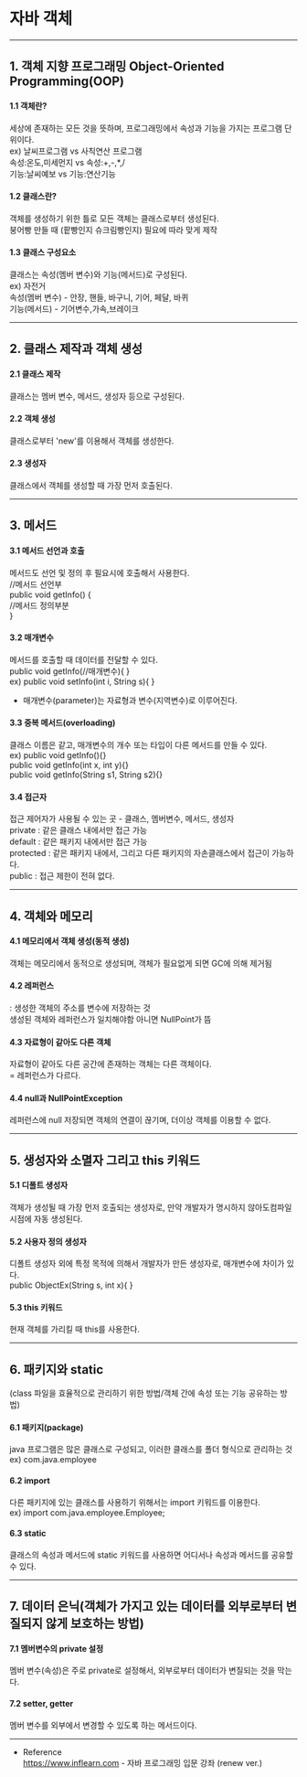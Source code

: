 # 자바 객체

---

## 1. 객체 지향 프로그래밍 Object-Oriented Programming(OOP)
#### 1.1 객체란?
세상에 존재하는 모든 것을 뜻하며, 프로그래밍에서 속성과 기능을 가지는 프로그램 단위이다.  
ex) 날씨프로그램	vs		사칙연산 프로그램  
속성:온도,미세먼지		vs	속성:+,-,*,/  
기능:날씨예보			vs	기능:연산기능  

#### 1.2 클래스란?
객체를 생성하기 위한 틀로 모든 객체는 클래스로부터 생성된다.  
붕어빵 만들 때 (팥빵인지 슈크림빵인지) 필요에 따라 맞게 제작  

#### 1.3 클래스 구성요소
클래스는 속성(멤버 변수)와 기능(메서드)로 구성된다.  
ex) 자전거  
속성(멤버 변수) - 안장, 핸들, 바구니, 기어, 페달, 바퀴  
기능(메서드) - 기어변수,가속,브레이크  

---

## 2. 클래스 제작과 객체 생성
#### 2.1 클래스 제작
클래스는 멤버 변수, 메서드, 생성자 등으로 구성된다.  

#### 2.2 객체 생성
클래스로부터 'new'를 이용해서 객체를 생성한다.  

#### 2.3 생성자
클래스에서 객체를 생성할 때 가장 먼저 호출된다.  

---

## 3. 메서드
#### 3.1 메서드 선언과 호출
메서드도 선언 및 정의 후 필요시에 호출해서 사용한다.  
//메서드 선언부  
public void getInfo() {  
	//메서드 정의부분  
}
#### 3.2 매개변수
메서드를 호출할 때 데이터를 전달할 수 있다.  
public void getInfo(//매개변수){ }  
ex) public void setInfo(int i, String s){ }  
* 매개변수(parameter)는 자료형과 변수(지역변수)로 이루어진다.  

#### 3.3 중복 메서드(overloading)
클래스 이름은 같고, 매개변수의 개수 또는 타입이 다른 메서드를 만들 수 있다.  
ex) public void getInfo(){}  
	public void getInfo(int x, int y){}  
	public void getInfo(String s1, String s2){}  

#### 3.4 접근자
접근 제어자가 사용될 수 있는 곳 - 클래스, 멤버변수, 메서드, 생성자  
private : 같은 클래스 내에서만 접근 가능  
default : 같은 패키지 내에서만 접근 가능  
protected : 같은 패키지 내에서, 그리고 다른 패키지의 자손클래스에서 접근이 가능하다.  
public : 접근 제한이 전혀 없다.  

---

## 4. 객체와 메모리
#### 4.1 메모리에서 객체 생성(동적 생성)
객체는 메모리에서 동적으로 생성되며, 객체가 필요없게 되면 GC에 의해 제거됨  

#### 4.2 레퍼런스
: 생성한 객체의 주소를 변수에 저장하는 것  
생성된 객체와 레퍼런스가 일치해야함 아니면 NullPoint가 뜸  

#### 4.3 자료형이 같아도 다른 객체
자료형이 같아도 다른 공간에 존재하는 객체는 다른 객체이다.  
= 레퍼런스가 다르다.  

#### 4.4 null과 NullPointException
레퍼런스에 null 저장되면 객체의 연결이 끊기며, 더이상 객체를 이용할 수 없다.  

---

## 5. 생성자와 소멸자 그리고 this 키워드
#### 5.1 디폴트 생성자
객체가 생성될 때 가장 먼저 호출되는 생성자로, 만약 개발자가 명시하지 않아도컴파일 시점에 자동 생성된다.  

#### 5.2 사용자 정의 생성자
디폴트 생성자 외에 특정 목적에 의해서 개발자가 만든 생성자로, 매개변수에 차이가 있다.  
public ObjectEx(String s, int x){ }  

#### 5.3 this 키워드
현재 객체를 가리킬 때 this를 사용한다.  

---

## 6. 패키지와 static
(class 파일을 효율적으로 관리하기 위한 방법/객체 간에 속성 또는 기능 공유하는 방법)  

#### 6.1 패키지(package)
java 프로그램은 많은 클래스로 구성되고, 이러한 클래스를 폴더 형식으로 관리하는 것  
ex) com.java.employee  

#### 6.2 import
다른 패키지에 있는 클래스를 사용하기 위해서는 import 키워드를 이용한다.  
ex) import com.java.employee.Employee;  

#### 6.3 static
클래스의 속성과 메서드에 static 키워드를 사용하면 어디서나 속성과 메서드를 공유할 수 있다.  

---

## 7. 데이터 은닉(객체가 가지고 있는 데이터를 외부로부터 변질되지 않게 보호하는 방법)
#### 7.1 멤버변수의 private 설정
멤버 변수(속성)은 주로 private로 설정해서, 외부로부터 데이터가 변질되는 것을 막는다.  

#### 7.2 setter, getter
멤버 변수를 외부에서 변경할 수 있도록 하는 메서드이다.  

---

* Reference  
https://www.inflearn.com - 자바 프로그래밍 입문 강좌 (renew ver.)
